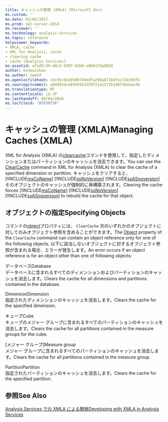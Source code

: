 ```yaml
---
title: キャッシュの管理 (XMLA) |Microsoft Docs
ms.custom: ''
ms.date: 03/06/2017
ms.prod: sql-server-2014
ms.reviewer: ''
ms.technology: analysis-services
ms.topic: reference
helpviewer_keywords:
- XMLA, cache
- XML for Analysis, cache
- clearing cache
- cache [Analysis Services]
ms.assetid: afad5c39-d4c3-4307-b3b9-a06617da0028
author: minewiskan
ms.author: owend
ms.openlocfilehash: cdc5bcd2e0500749edfa298a871b6fec7243ddfb
ms.sourcegitcommit: ad4d92dce894592a259721a1571b1d8736abacdb
ms.translationtype: MT
ms.contentlocale: ja-JP
ms.lasthandoff: 08/04/2020
ms.locfileid: "87639736"
---
```

# <a name="managing-caches-xmla"></a><span data-ttu-id="35406-102">キャッシュの管理 (XMLA)</span><span class="sxs-lookup"><span data-stu-id="35406-102">Managing Caches (XMLA)</span></span>
  <span data-ttu-id="35406-103">XML for Analysis (XMLA) の[clearcache](https://docs.microsoft.com/bi-reference/xmla/xml-elements-commands/clearcache-element-xmla)コマンドを使用して、指定したディメンションまたはパーティションのキャッシュを消去できます。</span><span class="sxs-lookup"><span data-stu-id="35406-103">You can use the [ClearCache](https://docs.microsoft.com/bi-reference/xmla/xml-elements-commands/clearcache-element-xmla) command in XML for Analysis (XMLA) to clear the cache of a specified dimension or partition.</span></span> <span data-ttu-id="35406-104">キャッシュをクリアすると、 [!INCLUDE[msCoName](../../includes/msconame-md.md)] [!INCLUDE[ssNoVersion](../../includes/ssnoversion-md.md)] [!INCLUDE[ssASnoversion](../../includes/ssasnoversion-md.md)] そのオブジェクトのキャッシュが強制的に再構築されます。</span><span class="sxs-lookup"><span data-stu-id="35406-104">Clearing the cache forces [!INCLUDE[msCoName](../../includes/msconame-md.md)] [!INCLUDE[ssNoVersion](../../includes/ssnoversion-md.md)] [!INCLUDE[ssASnoversion](../../includes/ssasnoversion-md.md)] to rebuild the cache for that object.</span></span>  
  
## <a name="specifying-objects"></a><span data-ttu-id="35406-105">オブジェクトの指定</span><span class="sxs-lookup"><span data-stu-id="35406-105">Specifying Objects</span></span>  
 <span data-ttu-id="35406-106">コマンドの[object](https://docs.microsoft.com/bi-reference/xmla/xml-elements-properties/object-element-xmla)プロパティには、 `ClearCache` 次のいずれかのオブジェクトに対してのみオブジェクト参照を含めることができます。</span><span class="sxs-lookup"><span data-stu-id="35406-106">The [Object](https://docs.microsoft.com/bi-reference/xmla/xml-elements-properties/object-element-xmla) property of the `ClearCache` command can contain an object reference only for one of the following objects.</span></span> <span data-ttu-id="35406-107">以下に該当しないオブジェクトに対するオブジェクト参照が含まれる場合、エラーが発生します。</span><span class="sxs-lookup"><span data-stu-id="35406-107">An error occurs if an object reference is for an object other than one of following objects:</span></span>  
  
 <span data-ttu-id="35406-108">データベース</span><span class="sxs-lookup"><span data-stu-id="35406-108">Database</span></span>  
 <span data-ttu-id="35406-109">データベースに含まれるすべてのディメンションおよびパーティションのキャッシュを消去します。</span><span class="sxs-lookup"><span data-stu-id="35406-109">Clears the cache for all dimensions and partitions contained in the database.</span></span>  
  
 <span data-ttu-id="35406-110">Dimension</span><span class="sxs-lookup"><span data-stu-id="35406-110">Dimension</span></span>  
 <span data-ttu-id="35406-111">指定されたディメンションのキャッシュを消去します。</span><span class="sxs-lookup"><span data-stu-id="35406-111">Clears the cache for the specified dimension.</span></span>  
  
 <span data-ttu-id="35406-112">キューブ</span><span class="sxs-lookup"><span data-stu-id="35406-112">Cube</span></span>  
 <span data-ttu-id="35406-113">キューブのメジャー グループに含まれるすべてのパーティションのキャッシュを消去します。</span><span class="sxs-lookup"><span data-stu-id="35406-113">Clears the cache for all partitions contained in the measure groups for the cube.</span></span>  
  
 <span data-ttu-id="35406-114">[メジャー グループ]</span><span class="sxs-lookup"><span data-stu-id="35406-114">Measure group</span></span>  
 <span data-ttu-id="35406-115">メジャー グループに含まれるすべてのパーティションのキャッシュを消去します。</span><span class="sxs-lookup"><span data-stu-id="35406-115">Clears the cache for all partitions contained in the measure group.</span></span>  
  
 <span data-ttu-id="35406-116">Partition</span><span class="sxs-lookup"><span data-stu-id="35406-116">Partition</span></span>  
 <span data-ttu-id="35406-117">指定されたパーティションのキャッシュを消去します。</span><span class="sxs-lookup"><span data-stu-id="35406-117">Clears the cache for the specified partition.</span></span>  
  
## <a name="see-also"></a><span data-ttu-id="35406-118">参照</span><span class="sxs-lookup"><span data-stu-id="35406-118">See Also</span></span>  
 [<span data-ttu-id="35406-119">Analysis Services での XMLA による開発</span><span class="sxs-lookup"><span data-stu-id="35406-119">Developing with XMLA in Analysis Services</span></span>](developing-with-xmla-in-analysis-services.md)  
  
  
